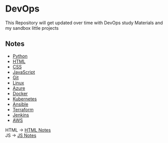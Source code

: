 # DevOps
This Repository will get updated over time with DevOps study Materials and my sandbox little projects 

## Notes
- [Python](https://github.com/Dinesh1866/DevOps/blob/main/Python/readme.md)
- [HTML](HTML/README.md)
- [CSS](CSS/README.md)
- [JavaScript](JS/README.md)
- [Git](Git/README.md)
- [Linux](Linux/README.md)
- [Azure](Azure/README.md)
- [Docker](https://github.com/Dinesh1866/DevOps/blob/main/Docker/readme.md)
- [Kubernetes](Kubernetes/README.md)
- [Ansible](Ansible/README.md)
- [Terraform](Terraform/README.md)
- [Jenkins](Jenkins/README.md)
- [AWS](AWS/README.md)

HTML -> <a href="https://fascinated-cerise-90c.notion.site/HTML-bf4d4447b22c4993bccaacd5328ac8d1">HTML Notes</a>
<br>
JS -> <a href="https://fascinated-cerise-90c.notion.site/JS-41d5b7e422c4453daf67c0986c6f178f">JS Notes</a>